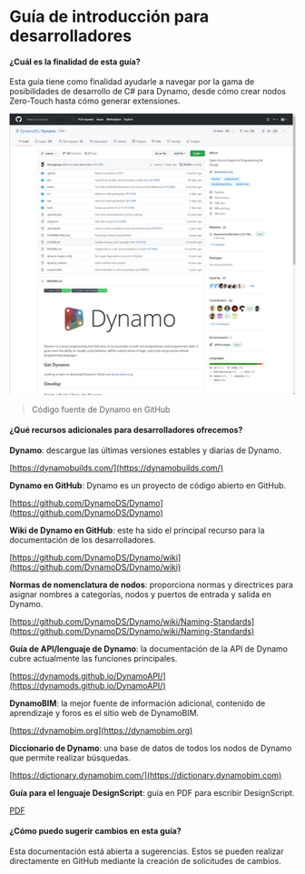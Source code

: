 # Guía de introducción para desarrolladores

#### ¿Cuál es la finalidad de esta guía? <a href="#what-is-the-purpose-of-this-guide" id="what-is-the-purpose-of-this-guide"></a>

Esta guía tiene como finalidad ayudarle a navegar por la gama de posibilidades de desarrollo de C# para Dynamo, desde cómo crear nodos Zero-Touch hasta cómo generar extensiones.

![El código fuente de Dynamo en GitHub](images/dynamogithub.jpg)
> Código fuente de Dynamo en GitHub

#### ¿Qué recursos adicionales para desarrolladores ofrecemos? <a href="#what-additional-online-resources-do-we-provide" id="what-additional-online-resources-do-we-provide"></a>

**Dynamo**: descargue las últimas versiones estables y diarias de Dynamo.

[https://dynamobuilds.com/](https://dynamobuilds.com/)

**Dynamo en GitHub**: Dynamo es un proyecto de código abierto en GitHub.

[https://github.com/DynamoDS/Dynamo](https://github.com/DynamoDS/Dynamo)

**Wiki de Dynamo en GitHub**: este ha sido el principal recurso para la documentación de los desarrolladores.

[https://github.com/DynamoDS/Dynamo/wiki](https://github.com/DynamoDS/Dynamo/wiki)

**Normas de nomenclatura de nodos**: proporciona normas y directrices para asignar nombres a categorías, nodos y puertos de entrada y salida en Dynamo.

[https://github.com/DynamoDS/Dynamo/wiki/Naming-Standards](https://github.com/DynamoDS/Dynamo/wiki/Naming-Standards)

**Guía de API/lenguaje de Dynamo**: la documentación de la API de Dynamo cubre actualmente las funciones principales.

[https://dynamods.github.io/DynamoAPI/](https://dynamods.github.io/DynamoAPI/)

**DynamoBIM**: la mejor fuente de información adicional, contenido de aprendizaje y foros es el sitio web de DynamoBIM.

[https://dynamobim.org](https://dynamobim.org)

**Diccionario de Dynamo**: una base de datos de todos los nodos de Dynamo que permite realizar búsquedas.

[https://dictionary.dynamobim.com/](https://dictionary.dynamobim.com)

**Guía para el lenguaje DesignScript**: guía en PDF para escribir DesignScript.

[PDF](https://dynamobim.org/wp-content/uploads/forum-assets/colin-mccroneautodesk-com/07/10/Dynamo\_language\_guide\_version\_1.pdf)

#### ¿Cómo puedo sugerir cambios en esta guía? <a href="#how-can-i-suggest-changes-to-this-guide" id="how-can-i-suggest-changes-to-this-guide"></a>

Esta documentación está abierta a sugerencias. Estos se pueden realizar directamente en GitHub mediante la creación de solicitudes de cambios.
